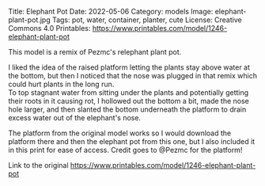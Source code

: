 Title: Elephant Pot
Date: 2022-05-06
Category: models
Image: elephant-plant-pot.jpg
Tags: pot, water, container, planter, cute
License: Creative Commons 4.0
Printables: https://www.printables.com/model/1246-elephant-plant-pot


This model is a remix of Pezmc's relephant plant pot.

I liked the idea of the raised platform letting the plants stay above water at the bottom, but then I noticed that the
nose was plugged in that remix which could hurt plants in the long run.  
To top stagnant water from sitting under the plants and potentially getting their roots in it causing rot, I hollowed
out the bottom a bit, made the nose hole larger, and then slanted the bottom underneath the platform to drain excess
water out of the elephant's nose.

The platform from the original model works so I would download the platform there and then the elephant pot from this
one, but I also included it in this print for ease of access. Credit goes to @Pezmc for the platform!

Link to the original https://www.printables.com/model/1246-elephant-plant-pot


